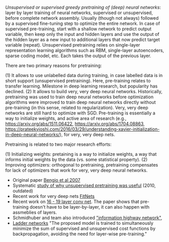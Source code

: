*Unsupervised or supervised greedy pretraining of (deep) neural networks*: layer by layer training of neural networks, supervised or unsupervised, before complete network assembly. Usually (though not always) followed by a supervised fine-tuning step to optimize the entire network. In case of supervised pre-training, start with a shallow network to predict output variable, then keep only the input and hidden layers and use the output of the hidden layer as a new input to additional layers that now predict target variable (repeat). Unsupervised pretraining relies on single-layer representation learning algorithms such as RBM, single-layer autoencoders, sparse coding model, etc. Each takes the output of the previous layer. 

There are two primary reasons for pretraining: 

(1) It allows to use unlabelled data during training, in case labelled data is in short support (unsupervised pretraining). Here, pre-training relates to transfer learning. Milestone in deep learning research, but popularity has declined. 
(2) It allows to build very, very deep neural networks. Historically, pretraining was used to train deep neural networks before optimization algorithms were improved to train deep neural networks directly without pre-training (in this sense, related to regularization). Very, very deep networks are still hard to optimize with SGD. Pre-training is essentially a way to initialize weights, and active area of research (e.g., https://arxiv.org/abs/1511.06422, https://arxiv.org/abs/1704.08863, https://prateekvjoshi.com/2016/03/29/understanding-xavier-initialization-in-deep-neural-networks/), for very, very deep nets.   

Pretraining is related to two major research efforts:

(1) Initializing weights: pretaining is a way to initialize weights, a way that informs initial weights by the data (vs. some statistical property).
(2) Improving optimizers: orthogonal to pretraining, pretraining compensates for lack of optimizers that work for very, very deep neural networks. 

 - Original paper [Bengio et al 2007](https://papers.nips.cc/paper/3048-greedy-layer-wise-training-of-deep-networks.pdf)
 - Systematic [study of why unsupervised pretraining was useful](http://www.jmlr.org/papers/volume11/erhan10a/erhan10a.pdf) (2010, outdated)
 - Recent work for very deep nets [FitNets](https://arxiv.org/abs/1412.6550)
 - Recent work on [16 - 19 layer conv net](https://arxiv.org/pdf/1409.1556.pdf). The paper shows that pre-training doesn't have to be layer-by-layer, it can also happen with assmeblies of layers. 
 - Schmidhuber and team also introduced ["information highway network"](http://papers.nips.cc/paper/5850-training-very-deep-networks.pdf), 
 - [Ladder networks](https://arxiv.org/abs/1507.02672) "The proposed model is trained to simultaneously minimize the sum of supervised and unsupervised cost functions by backpropagation, avoiding the need for layer-wise pre-training."

